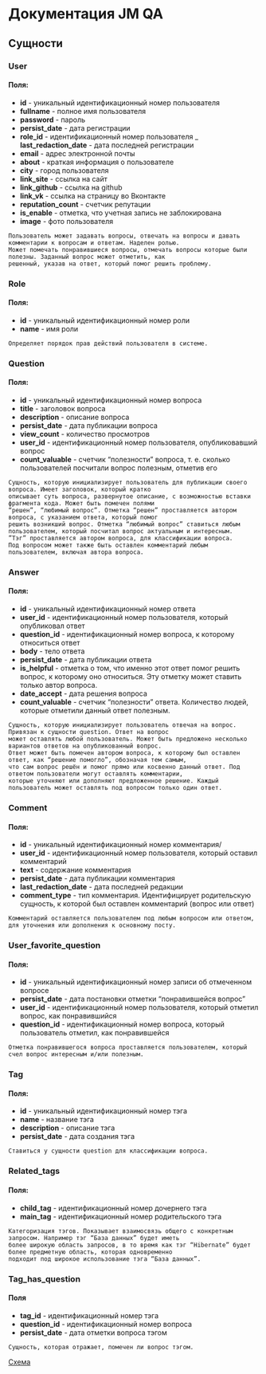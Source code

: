 # Документация JM QA
## Сущности
### User
#### Поля:
- **id** - уникальный идентификационный номер пользователя
- **fullname** - полное имя пользователя
- **password** - пароль
- **persist_date** - дата регистрации
- **role_id** - идентификационный номер пользователя
_ **last_redaction_date** - дата последней регистрации
- **email** - адрес электронной почты
- **about** - краткая информация о пользователе
- **city** - город пользователя
- **link_site** - ссылка на сайт
- **link_github** - ссылка на github
- **link_vk** - ссылка на страницу во Вконтакте
- **reputation_count** - счетчик репутации
- **is_enable** - отметка, что учетная запись не заблокирована
- **image** - фото пользователя
```
Пользователь может задавать вопросы, отвечать на вопросы и давать комментарии к вопросам и ответам. Наделен ролью.
Может помечать понравившиеся вопросы, отмечать вопросы которые были полезны. Заданный вопрос может отметить, как 
решенный, указав на ответ, который помог решить проблему.
```
### Role
#### Поля:
- **id** - уникальный идентификационный номер роли
- **name** - имя роли
```
Определяет порядок прав действий пользователя в системе.
```
### Question
#### Поля:
- **id** - уникальный идентификационный номер вопроса
- **title** - заголовок вопроса
- **description** - описание вопроса
- **persist_date** - дата публикации вопроса
- **view_count** - количество просмотров
- **user_id** - идентификационный номер пользователя, опубликовавший вопрос
- **count_valuable** - счетчик “полезности” вопроса, т. е. сколько пользователей посчитали вопрос полезным,
отметив его
```
Сущность, которую инициализирует пользователь для публикации своего вопроса. Имеет заголовок, который кратко 
описывает суть вопроса, развернутое описание, с возможностью вставки фрагмента кода. Может быть помечен полями
“решен”, “любимый вопрос”. Отметка “решен” проставляется автором вопроса, с указанием ответа, который помог
решить возникший вопрос. Отметка “любимый вопрос” ставиться любым пользователем, который посчитал вопрос актуальным и интересным.
”Тэг” проставляется автором вопроса, для классификации вопроса.
Под вопросом может также быть оставлен комментарий любым пользователем, включая автора вопроса.
```
### Answer
#### Поля:
- **id** - уникальный идентификационный номер ответа
- **user_id** - идентификационный номер пользователя, который опубликовал ответ
- **question_id** - идентификационный номер вопроса, к которому относиться ответ
- **body** - тело ответа
- **persist_date** - дата публикации ответа
- **is_helpful** - отметка о том, что именно этот ответ помог решить вопрос, к которому оно относиться. Эту
отметку может ставить только автор вопроса.
- **date_accept** - дата решения вопроса
- **count_valuable** - счетчик “полезности” ответа. Количество людей, которые отметили данный ответ полезным.
```
Сущность, которую инициализирует пользователь отвечая на вопрос. Привязан к сущности question. Ответ на вопрос
может оставлять любой пользователь. Может быть предложено несколько вариантов ответов на опубликованный вопрос.
Ответ может быть помечен автором вопроса, к которому был оставлен ответ, как “решение помогло”, обозначая тем самым,
что сам вопрос решён и помог прямо или косвенно данный ответ. Под ответом пользователи могут оставлять комментарии,
которые уточняют или дополняют предложенное решение. Каждый пользователь может оставлять под вопросом только один ответ.
```
### Comment
#### Поля:
- **id** - уникальный идентификационный номер комментария/
- **user_id** - идентификационный номер пользователя, который оставил комментарий
- **text** - содержание комментария
- **persist_date** - дата публикации комментария
- **last_redaction_date** - дата последней редакции
- **comment_type** - тип комментария. Идентифицирует родительскую сущность, к которой был оставлен комментарий
(вопрос или ответ)
```
Комментарий оставляется пользователем под любым вопросом или ответом, для уточнения или дополнения к основному посту.
```
### User_favorite_question
#### Поля:
- **id** - уникальный идентификационный номер записи об отмеченном вопросе
- **persist_date** - дата постановки отметки “понравившейся вопрос”
- **user_id** - идентификационный номер пользователя, который отметил вопрос, как понравившийся
- **question_id** - идентификационный номер вопроса, который пользователь отметил, как понравившейся
```
Отметка понравившегося вопроса проставляется пользователем, который счел вопрос интересным и/или полезным.
```
### Tag
#### Поля:
- **id** - уникальный идентификационный номер тэга
- **name** - название тэга
- **description** - описание тэга
- **persist_date** - дата создания тэга
```
Ставиться у сущности question для классификации вопроса.
```
### Related_tags
#### Поля:
- **child_tag** - идентификационный номер дочернего тэга
- **main_tag** - идентификационный номер родительского тэга
```
Категоризация тэгов. Показывает взаимосвязь общего с конкретным запросом. Например тэг “База данных” будет иметь 
более широкую область запросов, в то время как тэг “Hibernate” будет более предметную область, которая одновременно
подходит под широкое использование тэга “База данных”.
```
### Tag_has_question
#### Поля
- **tag_id** - идентификационный номер тэга
- **question_id** - идентификационный номер вопроса
- **persist_date** - дата отметки вопроса тэгом
```                                                  
Сущность, которая отражает, помечен ли вопрос тэгом.
```
[Схема](https://dbdiagram.io/d/5ea77c8839d18f5553fe515d)
